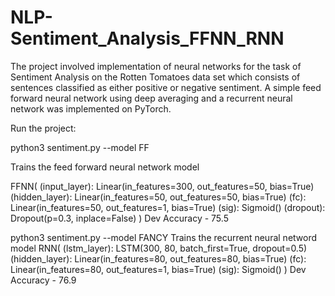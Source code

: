 # NLP-Sentiment_Analysis_FFNN_RNN

The project involved implementation of neural networks for the task of Sentiment Analysis on the Rotten Tomatoes data set which consists of sentences classified as either positive or negative sentiment. A simple feed forward neural network using deep averaging and a recurrent neural network was implemented on PyTorch.

Run the project:

python3 sentiment.py --model FF

Trains the feed forward neural network model

FFNN(
  (input_layer): Linear(in_features=300, out_features=50, bias=True)
  (hidden_layer): Linear(in_features=50, out_features=50, bias=True)
  (fc): Linear(in_features=50, out_features=1, bias=True)
  (sig): Sigmoid()
  (dropout): Dropout(p=0.3, inplace=False)
)
Dev Accuracy - 75.5


python3 sentiment.py --model FANCY
Trains the recurrent neural netword model
RNN(
  (lstm_layer): LSTM(300, 80, batch_first=True, dropout=0.5)
  (hidden_layer): Linear(in_features=80, out_features=80, bias=True)
  (fc): Linear(in_features=80, out_features=1, bias=True)
  (sig): Sigmoid()
)
Dev Accuracy - 76.9
